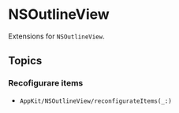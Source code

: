 # NSOutlineView

Extensions for `NSOutlineView`.

## Topics

### Recofigurare items

- ``AppKit/NSOutlineView/reconfigurateItems(_:)``
